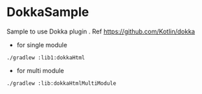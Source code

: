 # DokkaSample
Sample to use Dokka plugin . Ref https://github.com/Kotlin/dokka




- for single module
```agsl
./gradlew :lib1:dokkaHtml
```

- for multi module

```agsl
./gradlew :lib:dokkaHtmlMultiModule
```


